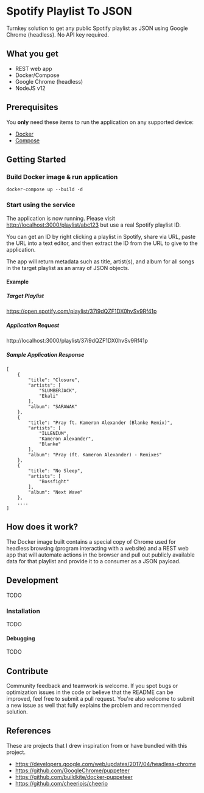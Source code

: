 # Spotify Playlist To JSON

Turnkey solution to get any public Spotify playlist as JSON using Google Chrome (headless). No API key required.

## What you get

* REST web app
* Docker/Compose
* Google Chrome (headless)
* NodeJS v12

## Prerequisites

You **only** need these items to run the application on any supported device:

* [Docker](https://www.docker.com)
* [Compose](https://docs.docker.com/compose)

## Getting Started

### Build Docker image & run application

    docker-compose up --build -d

### Start using the service

The application is now running. Please visit [http://localhost:3000/playlist/abc123](http://localhost:3000/playlist/abc123) but use a real Spotify playlist ID.

You can get an ID by right clicking a playlist in Spotify, share via URL, paste the URL into a text editor, and then extract the ID from the URL to give to the application.

The app will return metadata such as title, artist(s), and album for all songs in the target playlist as an array of JSON objects.

#### Example

##### Target Playlist

https://open.spotify.com/playlist/37i9dQZF1DX0hvSv9Rf41p

##### Application Request

http://localhost:3000/playlist/37i9dQZF1DX0hvSv9Rf41p

##### Sample Application Response

    [
        {
            "title": "Closure",
            "artists": [
                "SLUMBERJACK",
                "Ekali"
            ],
            "album": "SARAWAK"
        },
        {
            "title": "Pray ft. Kameron Alexander (Blanke Remix)",
            "artists": [
                "ILLENIUM",
                "Kameron Alexander",
                "Blanke"
            ],
            "album": "Pray (ft. Kameron Alexander) - Remixes"
        },
        {
            "title": "No Sleep",
            "artists": [
                "Bossfight"
            ],
            "album": "Next Wave"
        },
        ....
    ]

## How does it work?

The Docker image built contains a special copy of Chrome used for headless browsing (program interacting with a website) and a REST web app that will automate actions in the browser and pull out publicly available data for that playlist and provide it to a consumer as a JSON payload.

## Development

TODO

### Installation 

TODO

#### Debugging

TODO

## Contribute

Community feedback and teamwork is welcome. If you spot bugs or optimization issues in the code or believe that the README can be improved, feel free to submit a pull request. You're also welcome to submit a new issue as well that fully explains the problem and recommended solution.

## References

These are projects that I drew inspiration from or have bundled with this project.

* https://developers.google.com/web/updates/2017/04/headless-chrome
* https://github.com/GoogleChrome/puppeteer
* https://github.com/buildkite/docker-puppeteer
* https://github.com/cheeriojs/cheerio
